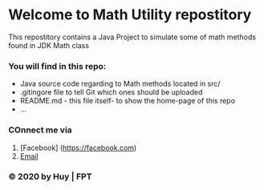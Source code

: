 # Welcome to Math Utility repostitory
This repostitory contains a Java Project to simulate some of math methods found in JDK Math class

### You will find in this repo:
* Java source code regarding to Math methods located in src/
* .gitingore file to tell Git which ones should be uploaded
* README.md - this file itself- to show the home-page of this repo
* ...


### COnnect me via
1. [Facebook] (https://facebook.com)
2. [Email](mailto:tieurua1@gmail.com)

### © 2020 by Huy | FPT  